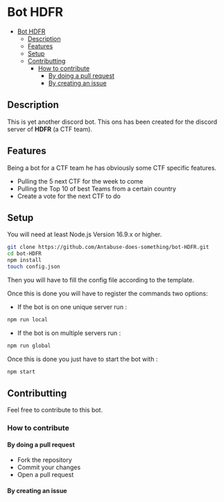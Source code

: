# Bot HDFR

- [Bot HDFR](#bot-hdfr)
  - [Description](#description)
  - [Features](#features)
  - [Setup](#setup)
  - [Contributting](#contributting)
    - [How to contribute](#how-to-contribute)
      - [By doing a pull request](#by-doing-a-pull-request)
      - [By creating an issue](#by-creating-an-issue)
  
## Description

This is yet another discord bot. This ons has been created for the discord server of **HDFR** (a CTF team).

## Features

Being a bot for a CTF team he has obviously some CTF specific features.

-  Pulling the 5 next CTF for the week to come
-  Pulling the Top 10 of best Teams from a certain country
-  Create a vote for the next CTF to do

## Setup

You will need at least Node.js Version 16.9.x or higher.

```bash
git clone https://github.com/Antabuse-does-something/bot-HDFR.git
cd bot-HDFR
npm install
touch config.json
```

Then you will have to fill the config file according to the template.

Once this is done you will have to register the commands two options:

-  If the bot is on one unique server run :

```bash
npm run local
```

-  If the bot is on multiple servers run :

```bash
npm run global
```

Once this is done you just have to start the bot with :

```bash
npm start
```

## Contributting

Feel free to contribute to this bot.

### How to contribute

#### By doing a pull request

-  Fork the repository
-  Commit your changes
-  Open a pull request

#### By creating an issue
